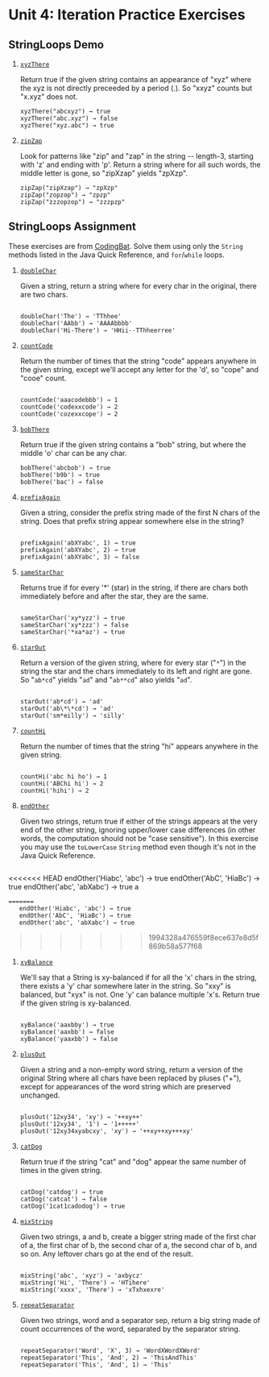 # Unit 4: Iteration Practice Exercises

## StringLoops Demo

1. [`xyzThere`](https://codingbat.com/prob/p136594)

   Return true if the given string contains an appearance of "xyz" where the xyz is not directly preceeded by a period (.). So "xxyz" counts but "x.xyz" does not.

   ```
   xyzThere("abcxyz") → true
   xyzThere("abc.xyz") → false
   xyzThere("xyz.abc") → true
   ```

1. [`zipZap`](https://codingbat.com/prob/p180759)

   Look for patterns like "zip" and "zap" in the string -- length-3, starting with 'z' and ending with 'p'. Return a string where for all such words, the middle letter is gone, so "zipXzap" yields "zpXzp".

   ```
   zipZap("zipXzap") → "zpXzp"
   zipZap("zopzop") → "zpzp"
   zipZap("zzzopzop") → "zzzpzp"
   ```

## StringLoops Assignment

These exercises are from [CodingBat](https://codingbat.com/java/String-2). Solve them using only the `String` methods listed in the Java Quick Reference, and `for`/`while` loops.

1. [`doubleChar`](https://codingbat.com/prob/p165312)

   Given a string, return a string where for every char in the original, there are two chars.

   ```

   doubleChar('The') → 'TThhee'
   doubleChar('AAbb') → 'AAAAbbbb'
   doubleChar('Hi-There') → 'HHii--TThheerree'

   ```

1. [`countCode`](https://codingbat.com/prob/p123614)

   Return the number of times that the string "code" appears anywhere in the given string, except we'll accept any letter for the 'd', so "cope" and "cooe" count.

   ```

   countCode('aaacodebbb') → 1
   countCode('codexxcode') → 2
   countCode('cozexxcope') → 2

   ```

1. [`bobThere`](https://codingbat.com/prob/p175762)

   Return true if the given string contains a "bob" string, but where the middle 'o' char can be any char.

   ```
   bobThere('abcbob') → true
   bobThere('b9b') → true
   bobThere('bac') → false

   ```

1. [`prefixAgain`](https://codingbat.com/prob/p136417)

   Given a string, consider the prefix string made of the first N chars of the string. Does that prefix string appear somewhere else in the string?

   ```

   prefixAgain('abXYabc', 1) → true
   prefixAgain('abXYabc', 2) → true
   prefixAgain('abXYabc', 3) → false

   ```

1. [`sameStarChar`](https://codingbat.com/prob/p194491)

   Returns true if for every '\*' (star) in the string, if there are chars both immediately before and after the star, they are the same.

   ```

   sameStarChar('xy*yzz') → true
   sameStarChar('xy*zzz') → false
   sameStarChar('*xa*az') → true

   ```

1. [`starOut`](https://codingbat.com/prob/p139564)

   Return a version of the given string, where for every star ("`*`") in the string the star and the chars immediately to its left and right are gone. So "`ab*cd`" yields "`ad`" and "`ab**cd`" also yields "`ad`".

   ```

   starOut('ab*cd') → 'ad'
   starOut('ab\*\*cd') → 'ad'
   starOut('sm*eilly') → 'silly'

   ```

1. [`countHi`](https://codingbat.com/prob/p184029)

   Return the number of times that the string "hi" appears anywhere in the given string.

   ```

   countHi('abc hi ho') → 1
   countHi('ABChi hi') → 2
   countHi('hihi') → 2

   ```

1. [`endOther`](https://codingbat.com/prob/p126880)

   Given two strings, return true if either of the strings appears at the very end of the other string, ignoring upper/lower case differences (in other words, the computation should not be "case sensitive"). In this exercise you may use the `toLowerCase` `String` method even though it's not in the Java Quick Reference.

   ```

<<<<<<< HEAD
endOther('Hiabc', 'abc') → true
endOther('AbC', 'HiaBc') → true
endOther('abc', 'abXabc') → true
a
```
=======
   endOther('Hiabc', 'abc') → true
   endOther('AbC', 'HiaBc') → true
   endOther('abc', 'abXabc') → true

   ```
>>>>>>> 1994328a476559f8ece637e8d5f869b58a577f68

1. [`xyBalance`](https://codingbat.com/prob/p134250)

   We'll say that a String is xy-balanced if for all the 'x' chars in the string, there exists a 'y' char somewhere later in the string. So "xxy" is balanced, but "xyx" is not. One 'y' can balance multiple 'x's. Return true if the given string is xy-balanced.

   ```

   xyBalance('aaxbby') → true
   xyBalance('aaxbb') → false
   xyBalance('yaaxbb') → false

   ```

1. [`plusOut`](https://codingbat.com/prob/p170829)

   Given a string and a non-empty word string, return a version of the original String where all chars have been replaced by pluses ("+"), except for appearances of the word string which are preserved unchanged.

   ```

   plusOut('12xy34', 'xy') → '++xy++'
   plusOut('12xy34', '1') → '1+++++'
   plusOut('12xy34xyabcxy', 'xy') → '++xy++xy+++xy'

   ```

1. [`catDog`](https://codingbat.com/prob/p111624)

   Return true if the string "cat" and "dog" appear the same number of times in the given string.

   ```

   catDog('catdog') → true
   catDog('catcat') → false
   catDog('1cat1cadodog') → true

   ```

1. [`mixString`](https://codingbat.com/prob/p125185)

   Given two strings, a and b, create a bigger string made of the first char of a, the first char of b, the second char of a, the second char of b, and so on. Any leftover chars go at the end of the result.

   ```

   mixString('abc', 'xyz') → 'axbycz'
   mixString('Hi', 'There') → 'HTihere'
   mixString('xxxx', 'There') → 'xTxhxexre'

   ```

1. [`repeatSeparator`](https://codingbat.com/prob/p109637)

   Given two strings, word and a separator sep, return a big string made of count occurrences of the word, separated by the separator string.

   ```

   repeatSeparator('Word', 'X', 3) → 'WordXWordXWord'
   repeatSeparator('This', 'And', 2) → 'ThisAndThis'
   repeatSeparator('This', 'And', 1) → 'This'

   ```
